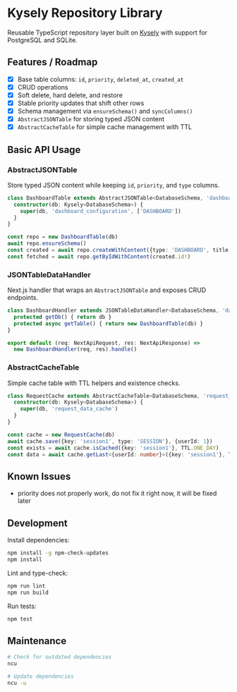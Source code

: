 # Kysely Repository Library

Reusable TypeScript repository layer built on [Kysely](https://github.com/kysely-org/kysely) with support for PostgreSQL and SQLite.

## Features / Roadmap
- [x] Base table columns: `id`, `priority`, `deleted_at`, `created_at`
- [x] CRUD operations
- [x] Soft delete, hard delete, and restore
- [x] Stable priority updates that shift other rows
- [x] Schema management via `ensureSchema()` and `syncColumns()`
- [x] `AbstractJSONTable` for storing typed JSON content
- [x] `AbstractCacheTable` for simple cache management with TTL

## Basic API Usage

### AbstractJSONTable

Store typed JSON content while keeping `id`, `priority`, and `type` columns.

```ts
class DashboardTable extends AbstractJSONTable<DatabaseSchema, 'dashboard_configuration', Dashboard> {
  constructor(db: Kysely<DatabaseSchema>) {
    super(db, 'dashboard_configuration', ['DASHBOARD'])
  }
}

const repo = new DashboardTable(db)
await repo.ensureSchema()
const created = await repo.createWithContent({type: 'DASHBOARD', title: 'Main'})
const fetched = await repo.getByIdWithContent(created.id!)
```

### JSONTableDataHandler

Next.js handler that wraps an `AbstractJSONTable` and exposes CRUD endpoints.

```ts
class DashboardHandler extends JSONTableDataHandler<DatabaseSchema, 'dashboard_configuration', Dashboard> {
  protected getDb() { return db }
  protected async getTable() { return new DashboardTable(db) }
}

export default (req: NextApiRequest, res: NextApiResponse) =>
  new DashboardHandler(req, res).handle()
```

### AbstractCacheTable

Simple cache table with TTL helpers and existence checks.

```ts
class RequestCache extends AbstractCacheTable<DatabaseSchema, 'request_data_cache'> {
  constructor(db: Kysely<DatabaseSchema>) {
    super(db, 'request_data_cache')
  }
}

const cache = new RequestCache(db)
await cache.save({key: 'session1', type: 'SESSION'}, {userId: 1})
const exists = await cache.isCached({key: 'session1'}, TTL.ONE_DAY)
const data = await cache.getLast<{userId: number}>({key: 'session1'}, TTL.ONE_DAY)
```

## Known Issues
- priority does not properly work, do not fix it right now, it will be fixed later

## Development
Install dependencies:
```bash
npm install -g npm-check-updates
npm install
```

Lint and type-check:
```bash
npm run lint
npm run build
```

Run tests:
```bash
npm test
```

## Maintenance

```bash
# Check for outdated dependencies
ncu

# Update dependencies
ncu -u
```
